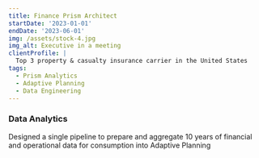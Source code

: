 ```yaml
---
title: Finance Prism Architect
startDate: '2023-01-01'
endDate: '2023-06-01'
img: /assets/stock-4.jpg
img_alt: Executive in a meeting
clientProfile: |
  Top 3 property & casualty insurance carrier in the United States
tags:
  - Prism Analytics
  - Adaptive Planning
  - Data Engineering
---
```


### Data Analytics
Designed a single pipeline to prepare and aggregate 10 years of financial and operational data for consumption into Adaptive Planning
